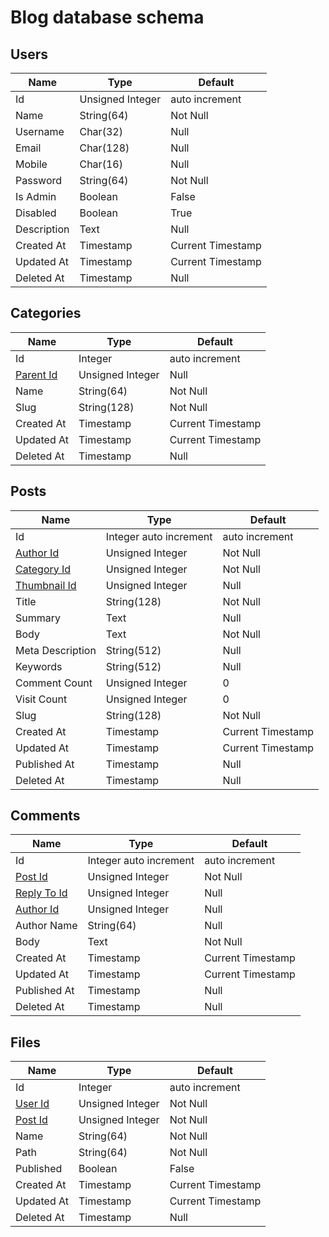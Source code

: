 # Blog database schema

## Users
| Name                          | Type                    | Default             |
| -------------                 |-------------            | -----               |
| Id                            | Unsigned Integer        | auto increment      |
| Name                          | String(64)              | Not Null            |
| Username                      | Char(32)                | Null                |
| Email                         | Char(128)               | Null                |
| Mobile                        | Char(16)                | Null                |
| Password                      | String(64)              | Not Null            |
| Is Admin                      | Boolean                 | False               |
| Disabled                      | Boolean                 | True                |
| Description                   | Text                    | Null                |
| Created At                    | Timestamp               | Current Timestamp   |
| Updated At                    | Timestamp               | Current Timestamp   |
| Deleted At                    | Timestamp               | Null                |


## Categories
| Name                          | Type                    | Default             |
| -------------                 |-------------            | -----               |
| Id                            | Integer                 | auto increment      |
| [Parent Id](#Categories)      | Unsigned Integer        | Null                |
| Name                          | String(64)              | Not Null            |
| Slug                          | String(128)             | Not Null            |
| Created At                    | Timestamp               | Current Timestamp   |
| Updated At                    | Timestamp               | Current Timestamp   |
| Deleted At                    | Timestamp               | Null                |

## Posts
| Name                          | Type                    | Default             |
| -------------                 |-------------            | -----               |
| Id                            | Integer auto increment  | auto increment      |
| [Author Id](#users)           | Unsigned Integer        | Not Null            |
| [Category Id](#categories)    | Unsigned Integer        | Not Null            |
| [Thumbnail Id](#files)        | Unsigned Integer        | Null                |
| Title                         | String(128)             | Not Null            |
| Summary                       | Text                    | Null                |
| Body                          | Text                    | Not Null            |
| Meta Description              | String(512)             | Null                |
| Keywords                      | String(512)             | Null                |
| Comment Count                 | Unsigned Integer        | 0                   |
| Visit Count                   | Unsigned Integer        | 0                   |
| Slug                          | String(128)             | Not Null            |
| Created At                    | Timestamp               | Current Timestamp   |
| Updated At                    | Timestamp               | Current Timestamp   |
| Published At                  | Timestamp               | Null                |
| Deleted At                    | Timestamp               | Null                |

## Comments
| Name                          | Type                    | Default             |
| -------------                 |-------------            | -----               |
| Id                            | Integer auto increment  | auto increment      |
| [Post Id](#posts)             | Unsigned Integer        | Not Null            |
| [Reply To Id](#comments)      | Unsigned Integer        | Null                |
| [Author Id](#users)           | Unsigned Integer        | Null                |
| Author Name                   | String(64)              | Null                |
| Body                          | Text                    | Not Null            |
| Created At                    | Timestamp               | Current Timestamp   |
| Updated At                    | Timestamp               | Current Timestamp   |
| Published At                  | Timestamp               | Null                |
| Deleted At                    | Timestamp               | Null                |

## Files
| Name                          | Type                    | Default             |
| -------------                 |-------------            | -----               |
| Id                            | Integer                 | auto increment      |
| [User Id](#users)             | Unsigned Integer        | Not Null            |
| [Post Id](#posts)             | Unsigned Integer        | Not Null            |
| Name                          | String(64)              | Not Null            |
| Path                          | String(64)              | Not Null            |
| Published                     | Boolean                 | False               |
| Created At                    | Timestamp               | Current Timestamp   |
| Updated At                    | Timestamp               | Current Timestamp   |
| Deleted At                    | Timestamp               | Null                |

